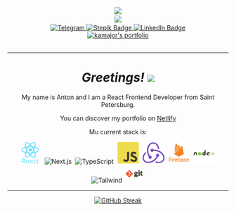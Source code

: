 <!--
**KamajorQA/KamajorQA** is a ✨ _special_ ✨ repository because its `README.md` (this file) appears on your GitHub profile.
-->

<div id="header" align="center">
<img src="https://capsule-render.vercel.app/api?type=waving&color=4d83ba&height=200&section=header&text=Kamajor's%20Git&fontSize=45&fontAlign=80&fontColor=fff"/>
</div>

<div id="header" align="center">
  <img src="https://media.giphy.com/media/CuuSHzuc0O166MRfjt/giphy.gif" width="100"/>
</div>

<div id="badges" align="center">
    <a href="https://t.me/KamajorQA">
      <img src="https://img.shields.io/badge/Telegram-blue?logo=telegram&logoColor=white&style=for-the-badge" alt="Telegram"/>
    </a>
   <a href="https://stepik.org/users/453801294">
  <img src=https://img.shields.io/badge/Stepik-black?style=for-the-badge alt="Stepik Badge"/>
  </a>
  <a href="https://www.linkedin.com/in/KamajorQA">
    <img src="https://img.shields.io/badge/LinkedIn-blue?style=for-the-badge&logo=linkedin&logoColor=white" alt="LinkedIn Badge"/>
  </a>
</div>
<div id="badges" align="center">
   <a href="https://kamajor.netlify.app/">
  <img src=https://img.shields.io/badge/Portfolio-f58220?style=for-the-badge alt="kamajor's portfolio" />
  </a>
</div>
<div id="viewsCounter" align="center">
<img src="https://komarev.com/ghpvc/?username=KamajorQA&style=flat-square&color=blue" alt=""/>
</div>

---

### <h1 align="center"><i>Greetings!</i> <img src="https://media.giphy.com/media/hvRJCLFzcasrR4ia7z/giphy.gif" width="30px"/></h1>

<p align="center">My name is Anton and I am a React Frontend Developer from Saint Petersburg.</p>
<p align="center">You can discover my portfolio on <a href="https://kamajor.netlify.app/">Netlify</a></p>
<p align="center">Mu current stack is:</p>
<div align="center">
  <img src="https://github.com/devicons/devicon/blob/master/icons/react/react-original-wordmark.svg" title="React" alt="React" width="50" height="50"/>&nbsp;
<img src="https://cdn.jsdelivr.net/gh/devicons/devicon/icons/nextjs/nextjs-original.svg" title="Next.js" alt="Next.js" width="50" height="50"/>&nbsp;
<img src="https://cdn.jsdelivr.net/gh/devicons/devicon/icons/typescript/typescript-original.svg" title="TypeScript" alt="TypeScript" width="50" height="50"/>&nbsp;
<img src="https://github.com/devicons/devicon/blob/master/icons/javascript/javascript-original.svg" title="JavaScript" alt="JavaScript" width="50" height="50"/>&nbsp;
<img src="https://github.com/devicons/devicon/blob/master/icons/redux/redux-original.svg" title="Redux" alt="Redux " width="50" height="50"/>&nbsp;
<img src="https://github.com/devicons/devicon/blob/master/icons/firebase/firebase-plain-wordmark.svg" title="Firebase" alt="Firebase" width="50" height="50"/>&nbsp;
<img src="https://github.com/devicons/devicon/blob/master/icons/nodejs/nodejs-original-wordmark.svg" title="NodeJS" alt="NodeJS" width="50" height="50"/>&nbsp;
<img src="https://cdn.jsdelivr.net/gh/devicons/devicon/icons/tailwindcss/tailwindcss-plain.svg" title="Tailwind" alt="Tailwind " width="50" height="50"/>&nbsp;
<img src="https://github.com/devicons/devicon/blob/master/icons/git/git-original-wordmark.svg" title="Git" alt="git" width="40" height="40"/>&nbsp;
</div>

---

<div align="center">

[![GitHub Streak](http://github-readme-streak-stats.herokuapp.com?user=kamajorqa&theme=highcontrast&background=4d83ba)](https://git.io/streak-stats)

<!--
![Top Langs](https://github-readme-stats.vercel.app/api/top-langs/?username=kamajorqa&layout=compact&theme=vision-friendly-dark)

</div>
-->
